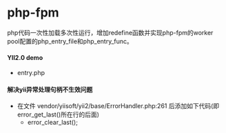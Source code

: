 # php-fpm
php代码一次性加载多次性运行，增加redefine函数并实现php-fpm的worker pool配置的php_entry_file和php_entry_func。

#### YII2.0 demo
* entry.php

#### 解决yii异常处理句柄不生效问题
* 在文件 vendor/yiisoft/yii2/base/ErrorHandler.php:261 后添加如下代码(即error_get_last()所在行的后面)
  * error_clear_last();
